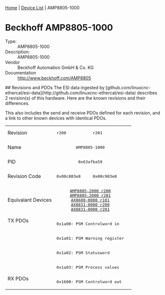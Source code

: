 <div class="nav"><a href="/esi-data">Home</a> | <a href="/esi-data/devices">Device List</a> | AMP8805-1000</div>

#  Beckhoff AMP8805-1000

<dl>
  <dt>Type:</dt><dd>AMP8805-1000</dd>
  <dt>Description:</dt><dd>AMP8805-1000</dd>
  <dt>Vendor</dt><dd>Beckhoff Automation GmbH & Co. KG</dd>
  <dt>Documentation</dt><dd><a href="http://www.beckhoff.com/AMP8805">http://www.beckhoff.com/AMP8805</a></dd>
</dl>
## Revisions and PDOs
The ESI data ingested by [github.com/linuxcnc-ethercat/esi-data](http://github.com/linuxcnc-ethercat/esi-data) describes 2 revision(s) of this hardware.  Here are the known revisions and their differences.

This also includes the send and receive PDOs defined for each revision, and a link to other known devices with identical PDOs.

<table>
<tr >
<td class="first">Revision</td>
<td ><pre>r200</pre></td>
<td ><pre>r201</pre></td>
</tr>
<tr >
<td class="first">Name</td>
<td  colspan=2 align="center"><pre>AMP8805-1000</pre></td>
</tr>
<tr >
<td class="first">PID</td>
<td  colspan=2 align="center"><pre>0x63afba59</pre></td>
</tr>
<tr >
<td class="first">Revision Code</td>
<td ><pre>0x00c803e8</pre></td>
<td ><pre>0x00c903e8</pre></td>
</tr>
<tr >
<td class="first">Equivalant Devices</td>
<td  colspan=2 align="center"><pre><a href="AMP8805-2000">AMP8805-2000 r200</a><br/><a href="AMP8805-2000">AMP8805-2000 r201</a><br/><a href="AX8600-0000">AX8600-0000 r101</a><br/><a href="AX8831-0000">AX8831-0000 r200</a><br/><a href="AX8831-0000">AX8831-0000 r201</a></pre></td>
</tr>
<tr class="txpdo pdosection">
<td class="first" rowspan=4 valign=top>TX PDOs</td>
<td colspan=2 align="left"><pre>0x1a00: PSM Controlword in</pre></td>
<td></td>
</tr>
<tr class="txpdo pdosection">
<td  colspan=2 align="left"><pre>0x1a01: PSM Warning register</pre></td>
</tr>
<tr class="txpdo pdosection">
<td  colspan=2 align="left"><pre>0x1a02: PSM Statusword</pre></td>
</tr>
<tr class="txpdo pdosection">
<td  colspan=2 align="left"><pre>0x1a03: PSM Process values</pre></td>
</tr>
<tr class="rxpdo pdosection">
<td class="first" rowspan=1 valign=top>RX PDOs</td>
<td colspan=2 align="left"><pre>0x1600: PSM Controlword out</pre></td>
<td></td>
</tr>
</table>
